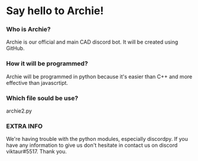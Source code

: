 # Say hello to Archie!
### Who is Archie?
Archie is our official and main CAD discord bot. It will be created using GitHub.
### How it will be programmed?
Archie will be programmed in python because it's easier than C++ and more effective than javascrtipt.
### Which file sould be use?
archie2.py
### EXTRA INFO
We're having trouble with the python modules, especially discordpy. If you have any information to give us don't hesitate in contact us on discord viktaur#5517. Thank you.
